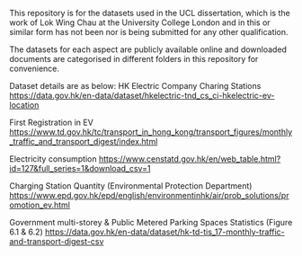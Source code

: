 This repository is for the datasets used in the UCL dissertation, 
which is the work of Lok Wing Chau at the University College London and in this 
or similar form has not been nor is being submitted for any other qualification.


The datasets for each aspect are publicly available online and
downloaded documents are categorised in different folders in this repository for convenience.

Dataset details are as below:
HK Electric Company Charing Stations
https://data.gov.hk/en-data/dataset/hkelectric-tnd_cs_ci-hkelectric-ev-location

First Registration in EV
https://www.td.gov.hk/tc/transport_in_hong_kong/transport_figures/monthly_traffic_and_transport_digest/index.html

Electricity consumption
https://www.censtatd.gov.hk/en/web_table.html?id=127&full_series=1&download_csv=1

Charging Station Quantity (Environmental Protection Department)
https://www.epd.gov.hk/epd/english/environmentinhk/air/prob_solutions/promotion_ev.html

Government multi-storey & Public Metered Parking Spaces Statistics (Figure 6.1 & 6.2)
https://data.gov.hk/en-data/dataset/hk-td-tis_17-monthly-traffic-and-transport-digest-csv
